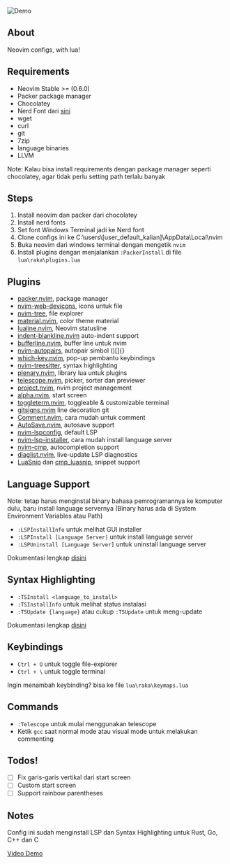 ![Demo](https://drive.google.com/uc?export=view&id=1hxc84v0tCKG3nGyyNEELbcPjxMLlT5K0 "Demo of this config")

## About
Neovim configs, with lua!

## Requirements
 - Neovim Stable >= (0.6.0)
 - Packer package manager
 - Chocolatey
 - Nerd Font dari [sini](https://www.nerdfonts.com/font-downloads)
 - wget
 - curl
 - git
 - 7zip
 - language binaries
 - LLVM

Note: Kalau bisa install requirements dengan package manager seperti chocolatey, agar tidak perlu setting path terlalu banyak

## Steps
 1. Install neovim dan packer dari chocolatey
 2. Install nerd fonts
 3. Set font Windows Terminal jadi ke Nerd font
 4. Clone configs ini ke C:\users\\[user_default_kalian]\AppData\Local\nvim
 5. Buka neovim dari windows terminal dengan mengetik `nvim`
 6. Install plugins dengan menjalankan `:PackerInstall` di file `lua\raka\plugins.lua`

## Plugins
 - [packer.nvim](https://github.com/wbthomason/packer.nvim), package manager
 - [nvim-web-devicons](https://github.com/kyazdani42/nvim-web-devicons), icons untuk file
 - [nvim-tree](https://github.com/kyazdani42/nvim-tree.lua), file explorer
 - [material.nvim](https://github.com/marko-cerovac/material.nvim), color theme material
 - [lualine.nvim](https://github.com/nvim-lualine/lualine.nvim), Neovim statusline
 - [indent-blankline.nvim](https://github.com/lukas-reineke/indent-blankline.nvim) auto-indent support
 - [bufferline.nvim](https://github.com/akinsho/bufferline.nvim), buffer line untuk nvim
 - [nvim-autopairs](https://github.com/windwp/nvim-autopairs), autopair simbol ()[]{}
 - [which-key.nvim](https://github.com/folke/which-key.nvim), pop-up pembantu keybindings
 - [nvim-treesitter](https://github.com/nvim-treesitter/nvim-treesitter), syntax highlighting
 - [plenary.nvim](https://github.com/nvim-lua/plenary.nvim), library lua untuk plugins
 - [telescope.nvim](https://github.com/nvim-telescope/telescope.nvim), picker, sorter dan previewer
 - [project.nvim](https://github.com/ahmedkhalf/project.nvim), nvim project management
 - [alpha.nvim](https://github.com/goolord/alpha-nvim), start screen
 - [toggleterm.nvim](https://github.com/akinsho/toggleterm.nvim), toggleable & customizable terminal
 - [gitsigns.nvim](https://github.com/lewis6991/gitsigns.nvim) line decoration git
 - [Comment.nvim](https://github.com/numToStr/Comment.nvim), cara mudah untuk comment
 - [AutoSave.nvim](https://github.com/Pocco81/AutoSave.nvim), autosave support
 - [nvim-lspconfig](https://github.com/neovim/nvim-lspconfig), default LSP
 - [nvim-lsp-installer](https://github.com/williamboman/nvim-lsp-installer), cara mudah install language server
 - [nvim-cmp](https://github.com/hrsh7th/nvim-cmp), autocompletion support
 - [diaglist.nvim](https://github.com/onsails/diaglist.nvim), live-update LSP diagnostics
 - [LuaSnip](https://github.com/L3MON4D3/LuaSnip) dan [cmp_luasnip](https://github.com/saadparwaiz1/cmp_luasnip), snippet support

## Language Support
Note: tetap harus menginstal binary bahasa pemrogramannya ke komputer dulu, baru install language servernya (Binary harus ada di System Environment Variables atau Path)

 - `:LSPInstallInfo` untuk melihat GUI installer
 - `:LSPInstall [Language Server]` untuk install language server
 - `:LSPUninstall [Language Server]` untuk uninstall language server

Dokumentasi lengkap [disini](https://github.com/williamboman/nvim-lsp-installer)

## Syntax Highlighting
 - `:TSInstall <language_to_install>`
 - `:TSInstallInfo` untuk melihat status instalasi
 - `:TSUpdate {language}` atau cukup `:TSUpdate` untuk meng-update

Dokumentasi lengkap [disini](https://github.com/nvim-treesitter/nvim-treesitter)

## Keybindings
 - `Ctrl + O` untuk toggle file-explorer
 - `Ctrl + \` untuk toggle terminal 

Ingin menambah keybinding? bisa ke file `lua\raka\keymaps.lua`

## Commands
 - `:Telescope` untuk mulai menggunakan telescope
 - Ketik `gcc` saat normal mode atau visual mode untuk melakukan commenting

## Todos!
 - [ ] Fix garis-garis vertikal dari start screen
 - [ ] Custom start screen
 - [ ] Support rainbow parentheses

## Notes
Config ini sudah menginstall LSP dan Syntax Highlighting untuk Rust, Go, C++ dan C

[Video Demo](https://drive.google.com/file/d/1ZGiSlU3LrWRKDcabveFVx5MtgX1sUsWf/view?usp=sharing)